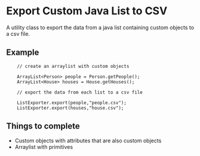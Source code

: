 # Export Custom Java List to CSV

A utility class to export the data from a java list containing custom objects to a csv file.

## Example

        // create an arraylist with custom objects
        
        ArrayList<Person> people = Person.getPeople();
        ArrayList<House> houses = House.getHouses();

        // export the data from each list to a csv file
        
        ListExporter.export(people,"people.csv");
        ListExporter.export(houses,"house.csv");

## Things to complete

- Custom objects with attributes that are also custom objects
- Arraylist with primitives


